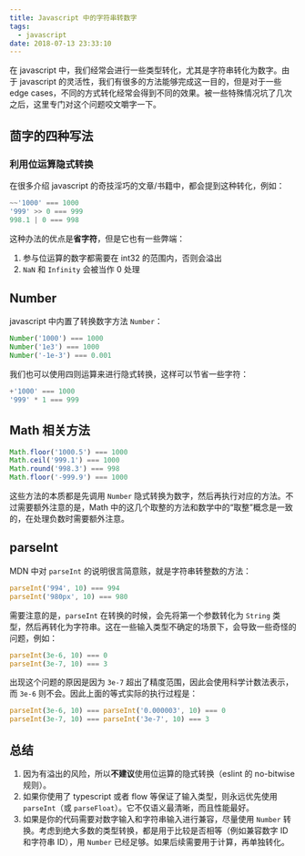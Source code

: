 ```yaml
---
title: Javascript 中的字符串转数字
tags:
  - javascript
date: 2018-07-13 23:33:10
---
```


在 javascript 中，我们经常会进行一些类型转化，尤其是字符串转化为数字。由于 javascript 的灵活性，我们有很多的方法能够完成这一目的，但是对于一些 edge cases，不同的方式转化经常会得到不同的效果。被一些特殊情况坑了几次之后，这里专门对这个问题咬文嚼字一下。

<!-- more -->

## 茴字的四种写法

### 利用位运算隐式转换

在很多介绍 javascript 的奇技淫巧的文章/书籍中，都会提到这种转化，例如：

```javascript
~~'1000' === 1000
'999' >> 0 === 999
998.1 | 0 === 998
```

这种办法的优点是**省字符**，但是它也有一些弊端：

1. 参与位运算的数字都需要在 int32 的范围内，否则会溢出
2. `NaN` 和 `Infinity` 会被当作 0 处理

## Number

javascript 中内置了转换数字方法 `Number`：

```javascript
Number('1000') === 1000
Number('1e3') === 1000
Number('-1e-3') === 0.001
```

我们也可以使用四则运算来进行隐式转换，这样可以节省一些字符：

```javascript
+'1000' === 1000
'999' * 1 === 999
```

## Math 相关方法

```javascript
Math.floor('1000.5') === 1000
Math.ceil('999.1') === 1000
Math.round('998.3') === 998
Math.floor('-999.9') === 1000
```

这些方法的本质都是先调用 `Number` 隐式转换为数字，然后再执行对应的方法。不过需要额外注意的是，Math 中的这几个取整的方法和数学中的“取整”概念是一致的，在处理负数时需要额外注意。

## parseInt

MDN 中对 `parseInt` 的说明很言简意赅，就是字符串转整数的方法：

```javascript
parseInt('994', 10) === 994
parseInt('980px', 10) === 980
```

需要注意的是，`parseInt` 在转换的时候，会先将第一个参数转化为 `String` 类型，然后再转化为字符串。这在一些输入类型不确定的场景下，会导致一些奇怪的问题，例如：

```javascript
parseInt(3e-6, 10) === 0
parseInt(3e-7, 10) === 3
```

出现这个问题的原因是因为 `3e-7` 超出了精度范围，因此会使用科学计数法表示，而 `3e-6` 则不会。因此上面的等式实际的执行过程是：

```javascript
parseInt(3e-6, 10) === parseInt('0.000003', 10) === 0
parseInt(3e-7, 10) === parseInt('3e-7', 10) === 3
```

## 总结

1. 因为有溢出的风险，所以**不建议**使用位运算的隐式转换（eslint 的 no-bitwise 规则）。
2. 如果你使用了 typescript 或者 flow 等保证了输入类型，则永远优先使用 `parseInt`（或 `parseFloat`）。它不仅语义最清晰，而且性能最好。
3. 如果是你的代码需要对数字输入和字符串输入进行兼容，尽量使用 `Number` 转换。考虑到绝大多数的类型转换，都是用于比较是否相等（例如兼容数字 ID 和字符串 ID），用 `Number` 已经足够。如果后续需要用于计算，再单独转化。

